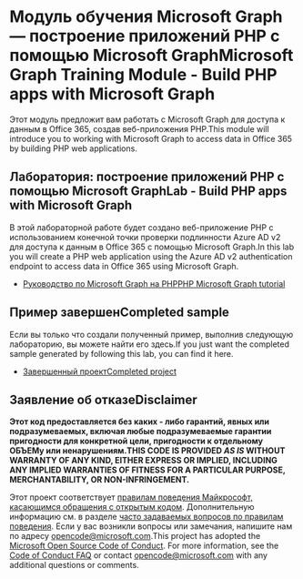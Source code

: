# <a name="microsoft-graph-training-module---build-php-apps-with-microsoft-graph"></a><span data-ttu-id="930ed-101">Модуль обучения Microsoft Graph — построение приложений PHP с помощью Microsoft Graph</span><span class="sxs-lookup"><span data-stu-id="930ed-101">Microsoft Graph Training Module - Build PHP apps with Microsoft Graph</span></span>

<span data-ttu-id="930ed-102">Этот модуль предложит вам работать с Microsoft Graph для доступа к данным в Office 365, создав веб-приложения PHP.</span><span class="sxs-lookup"><span data-stu-id="930ed-102">This module will introduce you to working with Microsoft Graph to access data in Office 365 by building PHP web applications.</span></span>

## <a name="lab---build-php-apps-with-microsoft-graph"></a><span data-ttu-id="930ed-103">Лаборатория: построение приложений PHP с помощью Microsoft Graph</span><span class="sxs-lookup"><span data-stu-id="930ed-103">Lab - Build PHP apps with Microsoft Graph</span></span>

<span data-ttu-id="930ed-104">В этой лабораторной работе будет создано веб-приложение PHP с использованием конечной точки проверки подлинности Azure AD v2 для доступа к данным в Office 365 с помощью Microsoft Graph.</span><span class="sxs-lookup"><span data-stu-id="930ed-104">In this lab you will create a PHP web application using the Azure AD v2 authentication endpoint to access data in Office 365 using Microsoft Graph.</span></span>

- [<span data-ttu-id="930ed-105">Руководство по Microsoft Graph на PHP</span><span class="sxs-lookup"><span data-stu-id="930ed-105">PHP Microsoft Graph tutorial</span></span>](https://docs.microsoft.com/graph/training/php-tutorial)

## <a name="completed-sample"></a><span data-ttu-id="930ed-106">Пример завершен</span><span class="sxs-lookup"><span data-stu-id="930ed-106">Completed sample</span></span>

<span data-ttu-id="930ed-107">Если вы только что создали полученный пример, выполнив следующую лабораторию, вы можете найти его здесь.</span><span class="sxs-lookup"><span data-stu-id="930ed-107">If you just want the completed sample generated by following this lab, you can find it here.</span></span>

- [<span data-ttu-id="930ed-108">Завершенный проект</span><span class="sxs-lookup"><span data-stu-id="930ed-108">Completed project</span></span>](demo)

## <a name="disclaimer"></a><span data-ttu-id="930ed-109">Заявление об отказе</span><span class="sxs-lookup"><span data-stu-id="930ed-109">Disclaimer</span></span>

<span data-ttu-id="930ed-110">**Этот код предоставляется без каких *-* либо гарантий, явных или подразумеваемых, включая любые подразумеваемые гарантии пригодности для конкретной цели, пригодности к отдельному ОБЪЕМу или ненарушениям.**</span><span class="sxs-lookup"><span data-stu-id="930ed-110">**THIS CODE IS PROVIDED *AS IS* WITHOUT WARRANTY OF ANY KIND, EITHER EXPRESS OR IMPLIED, INCLUDING ANY IMPLIED WARRANTIES OF FITNESS FOR A PARTICULAR PURPOSE, MERCHANTABILITY, OR NON-INFRINGEMENT.**</span></span>

<span data-ttu-id="930ed-p101">Этот проект соответствует [правилам поведения Майкрософт, касающимся обращения с открытым кодом](https://opensource.microsoft.com/codeofconduct/). Дополнительную информацию см. в разделе [часто задаваемых вопросов по правилам поведения](https://opensource.microsoft.com/codeofconduct/faq/). Если у вас возникли вопросы или замечания, напишите нам по адресу [opencode@microsoft.com](mailto:opencode@microsoft.com).</span><span class="sxs-lookup"><span data-stu-id="930ed-p101">This project has adopted the [Microsoft Open Source Code of Conduct](https://opensource.microsoft.com/codeofconduct/). For more information, see the [Code of Conduct FAQ](https://opensource.microsoft.com/codeofconduct/faq/) or contact [opencode@microsoft.com](mailto:opencode@microsoft.com) with any additional questions or comments.</span></span>
